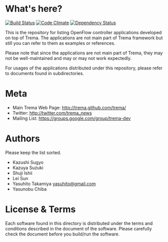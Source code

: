 What's here?
============

[![Build Status](https://secure.travis-ci.org/trema/apps.png)](http://travis-ci.org/trema/apps)
[![Code Climate](https://codeclimate.com/github/trema/apps.png)](https://codeclimate.com/github/trema/apps)
[![Dependency Status](https://gemnasium.com/trema/apps.png)](https://gemnasium.com/trema/apps)

This is the repository for listing OpenFlow controller applications
developed on top of Trema. The applications are not main part of
Trema framework but still you can refer to them as examples or
references.

Please note that since the applications are not main part of Trema,
they may not be well-maintained and may or may not work expectedly.

For usages of the applications distributed under this repository,
please refer to documents found in subdirectories.


Meta
====

* Main Trema Web Page: http://trema.github.com/trema/
* Twitter: http://twitter.com/trema_news
* Mailing List: https://groups.google.com/group/trema-dev


Authors
=======

Please keep the list sorted.

* Kazushi Sugyo
* Kazuya Suzuki
* Shuji Ishii
* Lei Sun
* Yasuhito Takamiya <yasuhito@gmail.com>
* Yasunobu Chiba


License & Terms
===============

Each software found in this directory is distributed under the terms
and conditions described in the document of the software. Please
carefully check the document before you build/run the software.
